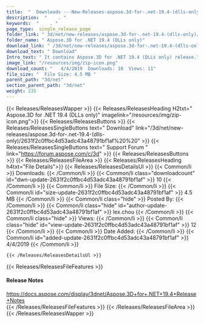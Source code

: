 ```yaml
---
title:  "  Downloads ---New-Releases-aspose.3d-for-.net-19.4-(dlls-only) . " 
description:  "    . " 
keywords:  "    . " 
page_type:  single_release_page
folder_link: " 3d/net/new-releases/aspose.3d-for-.net-19.4-(dlls-only)/"
folder_name: " Aspose.3D for .NET 19.4 (DLLs only)"
download_link: " /3d/net/new-releases/aspose.3d-for-.net-19.4-(dlls-only)/2631f2c0ffbc4d53adc43a48791bf1af"
download_text: " Download"
Intro_text: " It contains Aspose.3D for .NET 19.4 (DLLs only) release."
image_link: "/resources/img/zip-icon.png"
download_count: "   4/4/2019  Downloads: 10  Views: 11"
file_size: "  File Size: 4.5 MB "
parent_path: "3d/net"
section_parent_path: "3d/net"
weight: 235
---
```


{{< Releases/ReleasesWapper >}}
  {{< Releases/ReleasesHeading H2txt=" Aspose.3D for .NET 19.4 (DLLs only)" imagelink="/resources/img/zip-icon.png">}}
  {{< Releases/ReleasesButtons >}}
    {{< Releases/ReleasesSingleButtons text=" Download" link="/3d/net/new-releases/aspose.3d-for-.net-19.4-(dlls-only)/2631f2c0ffbc4d53adc43a48791bf1af%20%20" >}}
    {{< Releases/ReleasesSingleButtons text=" Support Forum " link="https://forum.aspose.com/c/3d" >}}
  {{< Releases/ReleasesButtons >}}
  {{< Releases/ReleasesFileArea >}}
    {{< Releases/ReleasesHeading h4txt="File Details">}}
    {{< Releases/ReleasesDetailsUl >}}
            {{< Common/li  >}} Downloads: {{< /Common/li >}} 
      {{< Common/li class="downloadcount" id="dwn-update-2631f2c0ffbc4d53adc43a48791bf1af" >}} 10 {{< /Common/li >}} 
      {{< Common/li  >}} File Size: {{< /Common/li >}} 
      {{< Common/li id="size-update-2631f2c0ffbc4d53adc43a48791bf1af" >}} 4.5 MB {{< /Common/li >}} 
      {{< Common/li  class="hide" >}} Posted By: {{< /Common/li >}} 
      {{< Common/li class="hide" id="author-update-2631f2c0ffbc4d53adc43a48791bf1af" >}} lex.chou {{< /Common/li >}} 
      {{< Common/li class="hide"  >}} Views: {{< /Common/li >}} 
      {{< Common/li class="hide" id="view-update-2631f2c0ffbc4d53adc43a48791bf1af" >}} 12 {{< /Common/li >}} 
      {{< Common/li  >}} Date Added: {{< /Common/li >}} 
      {{< Common/li id="added-update-2631f2c0ffbc4d53adc43a48791bf1af" >}} 4/4/2019 {{< /Common/li >}} 

    {{< /Releases/ReleasesDetailsUl >}}

  {{< Releases/ReleasesFileFeatures >}}
      <h4>Release Notes</h4><div><a href="https://docs.aspose.com/display/3dnet/Aspose.3D+for+.NET+19.4+Release+Notes">https://docs.aspose.com/display/3dnet/Aspose.3D+for+.NET+19.4+Release+Notes</a></div>
  {{< /Releases/ReleasesFileFeatures >}}
 {{< /Releases/ReleasesFileArea >}}
{{< /Releases/ReleasesWapper >}}


